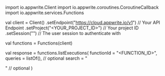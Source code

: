 import io.appwrite.Client
import io.appwrite.coroutines.CoroutineCallback
import io.appwrite.services.Functions

val client = Client()
    .setEndpoint("https://cloud.appwrite.io/v1") // Your API Endpoint
    .setProject("&lt;YOUR_PROJECT_ID&gt;") // Your project ID
    .setSession("") // The user session to authenticate with

val functions = Functions(client)

val response = functions.listExecutions(
    functionId = "<FUNCTION_ID>",
    queries = listOf(), // optional
    search = "<SEARCH>" // optional
)
